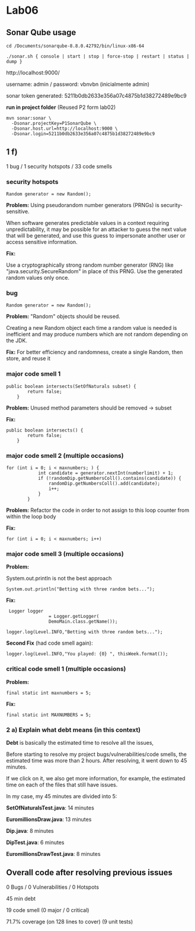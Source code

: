 # Lab06

## Sonar Qube usage

```
cd /Documents/sonarqube-8.8.0.42792/bin/linux-x86-64
```
```
./sonar.sh { console | start | stop | force-stop | restart | status | dump }
```

http://localhost:9000/

username: admin / password: vbnvbn (inicialmente admin)

sonar token generated: 5211b0db2633e356a07c4875b1d38272489e9bc9

**run in project folder** (Reused P2 form lab02)

```
mvn sonar:sonar \
  -Dsonar.projectKey=P1SonarQube \
  -Dsonar.host.url=http://localhost:9000 \
  -Dsonar.login=5211b0db2633e356a07c4875b1d38272489e9bc9
```

## 1 f)

1 bug / 1 security hotspots / 33 code smells

### security hotspots

```
Random generator = new Random();
```

**Problem:**
Using pseudorandom number generators (PRNGs) is security-sensitive.

When software generates predictable values in a context requiring unpredictability, it may be possible for an attacker to guess the next value that will be generated, and use this guess to impersonate another user or access sensitive information.

**Fix:**

Use a cryptographically strong random number generator (RNG) like "java.security.SecureRandom" in place of this PRNG.
Use the generated random values only once.



### bug

```
Random generator = new Random();
```

**Problem:**
"Random" objects should be reused.

Creating a new Random object each time a random value is needed is inefficient and may produce numbers which are not random depending on the JDK. 

**Fix:**
For better efficiency and randomness, create a single Random, then store, and reuse it

### major code smell 1

```
public boolean intersects(SetOfNaturals subset) {
		return false;
	}
```
**Problem:**
Unused method parameters should be removed -> subset

**Fix:**
```
public boolean intersects() {
		return false;
	}
```

### major code smell 2 (multiple occasions)

```
for (int i = 0; i < maxnumbers; ) {
            int candidate = generator.nextInt(numberlimit) + 1;
            if (!randomDip.getNumbersColl().contains(candidate)) {
                randomDip.getNumbersColl().add(candidate);
                i++;
            }
        }
```

**Problem:**
Refactor the code in order to not assign to this loop counter from within the loop body

**Fix:**

```
for (int i = 0; i < maxnumbers; i++)
```

### major code smell 3 (multiple occasions)

**Problem:**

System.out.println is not the best approach

```
System.out.println("Betting with three random bets...");
```

**Fix:**
```
 Logger logger
                = Logger.getLogger(
                DemoMain.class.getName());
                
logger.log(Level.INFO,"Betting with three random bets...");
```
**Second Fix** (had code smell again):

```
logger.log(Level.INFO,"You played: {0} ", thisWeek.format());
```

### critical code smell 1 (multiple occasions)

**Problem:**

```
final static int maxnumbers = 5;
```

**Fix:**

```
final static int MAXNUMBERS = 5;
```
### 2 a) Explain what debt means (in this context)

**Debt** is basically the estimated time to resolve all the issues,

Before starting to resolve my project bugs/vulnerabilities/code smells, the estimated time was more than 2 hours. After resolving, it went down to 45 minutes.

If we click on it, we also get more information, for example, the estimated time on each of the files that still have issues.

In my case, my 45 minutes are divided into 5:

**SetOfNaturalsTest.java**: 14 minutes

**EuromillionsDraw.java**: 13 minutes

**Dip.java**: 8 minutes

**DipTest.java**: 6 minutes

**EuromillionsDrawTest.java**: 8 minutes

## Overall code after resolving previous issues

0 Bugs / 0 Vulnerabilities / 0 Hotspots

45 min debt

19 code smell (0 major / 0 critical)

71.7% coverage (on 128 lines to cover) (9 unit tests)

